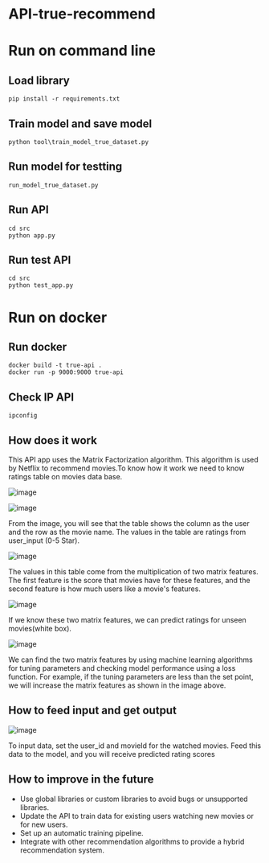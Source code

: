 # API-true-recommend
# Run on command line
## Load library
```
pip install -r requirements.txt
```

## Train model and save model

```
python tool\train_model_true_dataset.py   
```

## Run model for testting
```
run_model_true_dataset.py
```
## Run API

```
cd src
python app.py
```

## Run test API

```
cd src
python test_app.py
```

# Run on docker

## Run docker
```
docker build -t true-api .
docker run -p 9000:9000 true-api
```


## Check IP API
```
ipconfig
```


## How does it work
  This API app uses the Matrix Factorization algorithm. This algorithm is used by Netflix to recommend movies.To know how it work we need to know ratings table on movies data base.

  
![image](https://github.com/Sparkle753/API-true-recommend/assets/66368427/0e74190c-513d-4100-87ee-f24e9bbe09e8)

![image](https://github.com/Sparkle753/API-true-recommend/assets/66368427/389ae082-d16b-4431-a782-7e806dab17bd)

  From the image, you will see that the table shows the column as the user and the row as the movie name. The values in the table are ratings from user_input (0-5 Star).

![image](https://github.com/Sparkle753/API-true-recommend/assets/66368427/74e04ee8-c3ed-452d-9376-7a9e53596268)

  The values in this table come from the multiplication of two matrix features. The first feature is the score that movies have for these features, and the second feature is how much users like a movie's features.

![image](https://github.com/Sparkle753/API-true-recommend/assets/66368427/144f66ae-ff16-4cab-bf7a-6c2f58753e73)

  If we know these two matrix features, we can predict ratings for unseen movies(white box).

![image](https://github.com/Sparkle753/API-true-recommend/assets/66368427/41f86b26-3a5e-4098-9203-70446ff5cfe4)

  We can find the two matrix features by using machine learning algorithms for tuning parameters and checking model performance using a loss function. For example, if the tuning parameters are less than the set point, we will increase the matrix features as shown in the image above.


## How to feed input and get output

![image](https://github.com/Sparkle753/API-true-recommend/assets/66368427/3a06fd12-88d3-4c0f-aaf4-f54a84d6fc6f)

  To input data, set the user_id and movieId for the watched movies. Feed this data to the model, and you will receive predicted rating scores
  
## How to improve in the future
  - Use global libraries or custom libraries to avoid bugs or unsupported libraries.
  - Update the API to train data for existing users watching new movies or for new users.
  - Set up an automatic training pipeline.
  - Integrate with other recommendation algorithms to provide a hybrid recommendation system.
  

